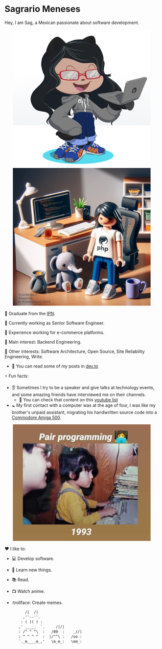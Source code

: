 # Sagrario Meneses
Hey, I am Sag, a Mexican passionate about software development.

<p align="center">
    <img src="https://github.com/smmd/smmd/blob/master/images/myoctocat-2022.png" width="450" height="450" />
    <img src="https://github.com/smmd/smmd/blob/master/images/myplaymobil.jpeg" width="450" height="450" />
</p>

:pencil: Graduate from the [IPN](https://www.ipn.mx/).

:telescope: Currently working as Senior Software Engineer.

:office: Experience working for e-commerce platforms.

:seedling: Main interest: Backend Engineering.

:dancers: Other interests: Software Architecture, Open Source, Site Reliability Engineering, Write.
- :eyes: You can read some of my posts in [dev.to](https://dev.to/smmd)

:zap: Fun facts:
- :ear: Sometimes I try to be a speaker and give talks at technology events, and some amazing friends have interviewed me on their channels.
    * :eyes: You can check that content on this [youtube list](https://www.youtube.com/playlist?list=PLri-S6HScAalSV0fDqFIXpfoVs9rEBH3Z)
- :baby_symbol: My first contact with a computer was at the age of four, I was like my brother's unpaid assistant, migrating his handwritten source code into a [Commodore Amiga 500](https://en.wikipedia.org/wiki/Amiga_500).

<p align="center">
    <img src="https://github.com/smmd/smmd/blob/master/images/smmd-1993.jpg" width="450"/>
</p>

:heart: I like to:
- :computer: Develop software.
- :rocket: Learn new things.
- :books: Read.
- :tv: Watch anime.
- :trollface: Create memes.

            /|  /|
           ,''--''.
          : ( )( ) :
         ,' _____  `.     /|/|
         : /^ ^ ^\  :   /00  :    _//|
         : ^ ^ ^ ^  :  |/^^\ :   /oo :
         `._m____m_,'   \m_m_:   \mm_:
